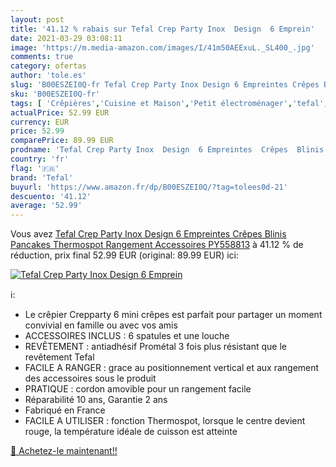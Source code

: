 ```yaml
---
layout: post
title: '41.12 % rabais sur Tefal Crep Party Inox  Design  6 Emprein'
date: 2021-03-29 03:08:11
image: 'https://m.media-amazon.com/images/I/41m50AEExuL._SL400_.jpg'
comments: true
category: ofertas
author: 'tole.es'
slug: 'B00ESZEI0Q-fr Tefal Crep Party Inox Design 6 Empreintes Crêpes Blinis...'
sku: 'B00ESZEI0Q-fr'
tags: [ 'Crêpières','Cuisine et Maison','Petit électroménager','tefal','Électroménager spécialisé', ]
actualPrice: 52.99 EUR
currency: EUR
price: 52.99
comparePrice: 89.99 EUR
prodname: 'Tefal Crep Party Inox  Design  6 Empreintes  Crêpes  Blinis  Pancakes  Thermospot  Rangement Accessoires PY558813'
country: 'fr'
flag: '🇫🇷'
brand: 'Tefal'
buyurl: 'https://www.amazon.fr/dp/B00ESZEI0Q/?tag=tolees0d-21'
descuento: '41.12'
average: '52.99'
---
```


Vous avez [Tefal Crep Party Inox  Design  6 Empreintes  Crêpes  Blinis  Pancakes  Thermospot  Rangement Accessoires PY558813](https://www.amazon.fr/dp/B00ESZEI0Q/?tag=tolees0d-21)  à  41.12 % de réduction, prix final  52.99 EUR (original: 89.99 EUR) ici:

[![Tefal Crep Party Inox  Design  6 Emprein](https://m.media-amazon.com/images/I/41m50AEExuL._SL400_.jpg)](https://www.amazon.fr/dp/B00ESZEI0Q/?tag=tolees0d-21)

ℹ️:

- Le crêpier Crepparty 6 mini crêpes est parfait pour partager un moment convivial en famille ou avec vos amis
- ACCESSOIRES INCLUS : 6 spatules et une louche
- REVÊTEMENT : antiadhésif Prométal 3 fois plus résistant que le revêtement Tefal
- FACILE A RANGER : grace au positionnement vertical et aux rangement des accessoires sous le produit
- PRATIQUE : cordon amovible pour un rangement facile
- Réparabilité 10 ans, Garantie 2 ans
- Fabriqué en France
- FACILE A UTILISER : fonction Thermospot, lorsque le centre devient rouge, la température idéale de cuisson est atteinte

[🛒 Achetez-le maintenant!!](https://www.amazon.fr/dp/B00ESZEI0Q/?tag=tolees0d-21)
